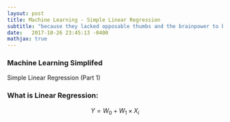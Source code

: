 ```yaml
---
layout: post
title: Machine Learning - Simple Linear Regression
subtitle: "because they lacked opposable thumbs and the brainpower to build a space program."
date:   2017-10-26 23:45:13 -0400
mathjax: true
---
```


### Machine Learning Simplifed
Simple Linear Regression (Part 1) 


### What is Linear Regression:

$$Y = W_0 + W_1 \times X_i$$